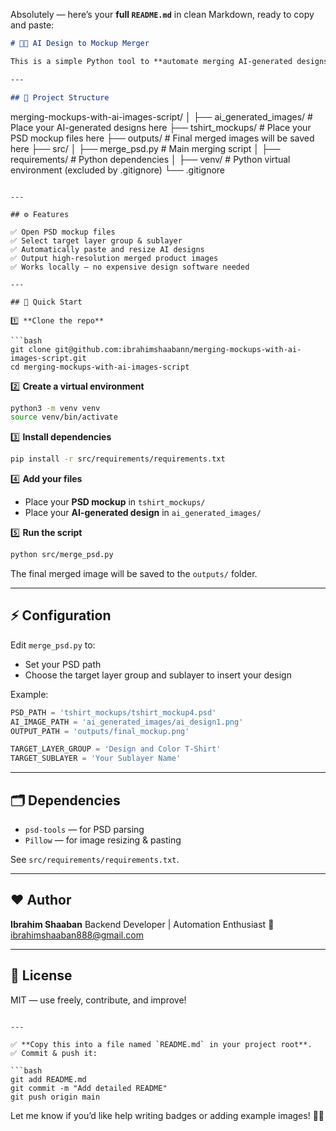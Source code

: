 Absolutely — here’s your **full `README.md`** in clean Markdown, ready to copy and paste:

```markdown
# 🎨🧵 AI Design to Mockup Merger

This is a simple Python tool to **automate merging AI-generated designs onto PSD product mockups** — perfect for generating realistic product previews (like T-shirts) with minimal manual editing.

---

## 📂 Project Structure

```

merging-mockups-with-ai-images-script/
│
├── ai\_generated\_images/      # Place your AI-generated designs here
├── tshirt\_mockups/           # Place your PSD mockup files here
├── outputs/                  # Final merged images will be saved here
├── src/
│   ├── merge\_psd.py          # Main merging script
│   ├── requirements/         # Python dependencies
│
├── venv/                     # Python virtual environment (excluded by .gitignore)
└── .gitignore

````

---

## ⚙️ Features

✅ Open PSD mockup files  
✅ Select target layer group & sublayer  
✅ Automatically paste and resize AI designs  
✅ Output high-resolution merged product images  
✅ Works locally — no expensive design software needed

---

## 🚀 Quick Start

1️⃣ **Clone the repo**

```bash
git clone git@github.com:ibrahimshaabann/merging-mockups-with-ai-images-script.git
cd merging-mockups-with-ai-images-script
````

2️⃣ **Create a virtual environment**

```bash
python3 -m venv venv
source venv/bin/activate
```

3️⃣ **Install dependencies**

```bash
pip install -r src/requirements/requirements.txt
```

4️⃣ **Add your files**

* Place your **PSD mockup** in `tshirt_mockups/`
* Place your **AI-generated design** in `ai_generated_images/`

5️⃣ **Run the script**

```bash
python src/merge_psd.py
```

The final merged image will be saved to the `outputs/` folder.

---

## ⚡ Configuration

Edit `merge_psd.py` to:

* Set your PSD path
* Choose the target layer group and sublayer to insert your design

Example:

```python
PSD_PATH = 'tshirt_mockups/tshirt_mockup4.psd'
AI_IMAGE_PATH = 'ai_generated_images/ai_design1.png'
OUTPUT_PATH = 'outputs/final_mockup.png'

TARGET_LAYER_GROUP = 'Design and Color T-Shirt'
TARGET_SUBLAYER = 'Your Sublayer Name'
```

---

## 🗂️ Dependencies

* `psd-tools` — for PSD parsing
* `Pillow` — for image resizing & pasting

See `src/requirements/requirements.txt`.

---

## ❤️ Author

**Ibrahim Shaaban**
Backend Developer | Automation Enthusiast
📧 [ibrahimshaaban888@gmail.com](mailto:ibrahimshaaban888@gmail.com)

---

## 📜 License

MIT — use freely, contribute, and improve!

````

---

✅ **Copy this into a file named `README.md` in your project root**.  
✅ Commit & push it:  

```bash
git add README.md
git commit -m "Add detailed README"
git push origin main
````

Let me know if you’d like help writing badges or adding example images! 🚀✨
